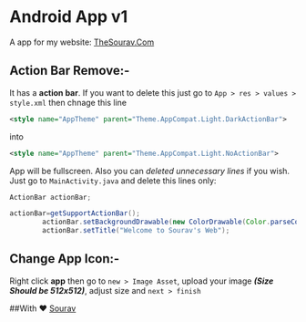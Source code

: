 # Android App v1

A app for my website: [TheSourav.Com](http://thesourav.com)

## Action Bar Remove:-

It has a **action bar**. If you want to delete this just go to ```App > res > values > style.xml``` then chnage this line

```XML
<style name="AppTheme" parent="Theme.AppCompat.Light.DarkActionBar">
```
into
```XML
<style name="AppTheme" parent="Theme.AppCompat.Light.NoActionBar">
```
App will be fullscreen. Also you can *deleted unnecessary lines* if you wish. Just go to ```MainActivity.java``` and delete this lines only:
```java
ActionBar actionBar;
```
```java
actionBar=getSupportActionBar();
        actionBar.setBackgroundDrawable(new ColorDrawable(Color.parseColor("#0078ff")));
        actionBar.setTitle("Welcome to Sourav's Web");
```

## Change App Icon:-

Right click **app** then go to ```new > Image Asset```, upload your image _**(Size Should be 512x512)**_, adjust size and ```next > finish```

##With ❤️ [Sourav](http://thesourav.com)
